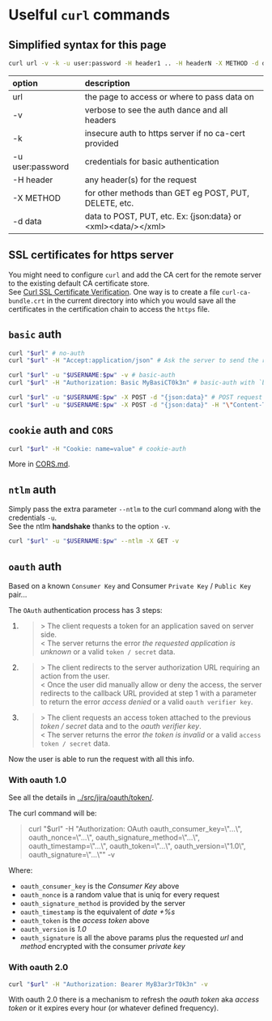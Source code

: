 # Uselful `curl` commands

## Simplified syntax for this page

```bash
curl url -v -k -u user:password -H header1 .. -H headerN -X METHOD -d data
```

option | description
:--- | :---
url | the page to access or where to pass data on
-v | verbose to see the auth dance and all headers
-k | insecure auth to https server if no ca-cert provided
-u user:password | credentials for basic authentication
-H header | any header(s) for the request
-X METHOD | for other methods than GET eg POST, PUT, DELETE, etc.
-d data | data to POST, PUT, etc. Ex: {json:data} or \<xml\>\<data/\>\</xml\>

## SSL certificates for https server

You might need to configure `curl` and add the CA cert for the remote server to the existing default CA certificate store.<br>
See [Curl SSL Certificate Verification](https://curl.haxx.se/docs/sslcerts.html).
One way is to create a file `curl-ca-bundle.crt` in the current directory into which you would save all the certificates in the certification chain to access the `https` file.

## `basic` auth

```bash
curl "$url" # no-auth
curl "$url" -H "Accept:application/json" # Ask the server to send the result in json or xml format

curl "$url" -u "$USERNAME:$pw" -v # basic-auth
curl "$url" -H "Authorization: Basic MyBasiCT0k3n" # basic-auth with `basic token` taken from previous command

curl "$url" -u "$USERNAME:$pw" -X POST -d "{json:data}" # POST request with data
curl "$url" -u "$USERNAME:$pw" -X POST -d "{json:data}" -H "\"Content-Type\":application/json" # json or xml data
```

## `cookie` auth and `CORS`

```bash
curl "$url" -H "Cookie: name=value" # cookie-auth
```

More in [CORS.md](CORS.md).

## `ntlm` auth

Simply pass the extra parameter `--ntlm` to the curl command along with the credentials `-u`.<br />
See the ntlm **handshake** thanks to the option `-v`.

```bash
curl "$url" -u "$USERNAME:$pw" --ntlm -X GET -v
```

## `oauth` auth

Based on a known `Consumer Key` and Consumer `Private Key` / `Public Key` pair...

The `OAuth` authentication process has 3 steps:

1. > \> The client requests a token for an application saved on server side.<br />
   < The server returns the error _the requested application is unknown_ or a valid `token / secret` data.
2. > \> The client redirects to the server authorization URL requiring an action from the user.<br />
   < Once the user did manually allow or deny the access, the server redirects to the callback URL provided at step 1 with a parameter to return the error _access denied_ or a valid `oauth verifier key`.
3. > \> The client requests an access token attached to the previous _token / secret_ data and to the _oauth verifier key_.<br />
   < The server returns the error _the token is invalid_ or a valid `access token / secret` data.

Now the user is able to run the request with all this info.

### With oauth 1.0

See all the details in [../src/jira/oauth/token/](../src/jira/oauth/token/README.md).

The curl command will be:
> curl "$url" -H "Authorization: OAuth oauth_consumer_key=\\"...\\", oauth_nonce=\\"...\\", oauth_signature_method=\\"...\\", oauth_timestamp=\\"...\\", oauth_token=\\"...\\", oauth_version=\\"1.0\\", oauth_signature=\\"...\\"" -v

Where:
- `oauth_consumer_key` is the _Consumer Key_ above
- `oauth_nonce` is a random value that is uniq for every request
- `oauth_signature_method` is provided by the server
- `oauth_timestamp` is the equivalent of _date +%s_
- `oauth_token` is the _access token_ above
- `oauth_version` is _1.0_
- `oauth_signature` is all the above params plus the requested _url_ and _method_ encrypted with the consumer _private key_

### With oauth 2.0

```bash
curl "$url" -H "Authorization: Bearer MyB3ar3rT0k3n" -v
```

With oauth 2.0 there is a mechanism to refresh the _oauth token_ aka _access token_ or it expires every hour (or whatever defined frequency).
